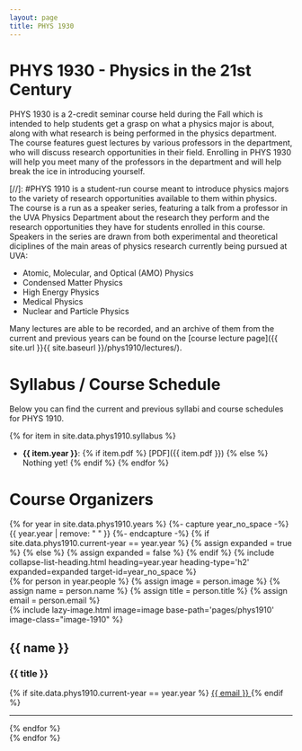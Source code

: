 ```yaml
---
layout: page
title: PHYS 1930
---
```


# PHYS 1930 - Physics in the 21st Century

PHYS 1930 is a 2-credit seminar course held during the Fall which is intended to help students get a grasp on what a physics major is about, along with what research is being performed in the physics department. The course features guest lectures by various professors in the department, who will discuss research opportunities in their field. Enrolling in PHYS 1930 will help you meet many of the professors in the department and will help break the ice in introducing yourself.



[//]: #PHYS 1910 is a student-run course meant to introduce physics majors to the variety of research opportunities available to them within physics. The course is a run as a speaker series, featuring a talk from a professor in the UVA Physics Department about the research they perform and the research opportunities they have for students enrolled in this course. Speakers in the series are drawn from both experimental and theoretical diciplines of the main areas of physics research currently being pursued at UVA:
- Atomic, Molecular, and Optical (AMO) Physics
- Condensed Matter Physics
- High Energy Physics
- Medical Physics
- Nuclear and Particle Physics

Many lectures are able to be recorded, and an archive of them from the current and previous years can be found on the [course lecture page]({{ site.url }}{{ site.baseurl }}/phys1910/lectures/).

# Syllabus / Course Schedule

Below you can find the current and previous syllabi and course schedules for PHYS 1910.

{% for item in site.data.phys1910.syllabus %}
- **{{ item.year }}**: {% if item.pdf %} [PDF]({{ item.pdf }}) {% else %} Nothing yet! {% endif %}
{% endfor %}

# Course Organizers

<div class="years-1910" id="1910-years">
    {% for year in site.data.phys1910.years %}
    {%- capture year_no_space -%}
        {{ year.year | remove: " " }}
    {%- endcapture -%}
    {% if site.data.phys1910.current-year == year.year %}
        {% assign expanded = true %}
    {% else %}
        {% assign expanded = false %}
    {% endif %}
    {% include collapse-list-heading.html 
       heading=year.year
       heading-type='h2'
       expanded=expanded
       target-id=year_no_space
    %}
    <div class="info-container-1910 collapse {% if site.data.phys1910.current-year == year.year %} show {% endif %}" id="{{ year_no_space }}" aria-labelledby="{{ year_no_space }}" data-parent="#1910-years">
        {% for person in year.people %}
            {% assign image = person.image %}
            {% assign name = person.name %}
            {% assign title = person.title %}
            {% assign email = person.email %}
            <div class="image-item-1910">
                {% include lazy-image.html
                    image=image
                    base-path='pages/phys1910'
                    image-class="image-1910"
                %}
                <h2 class="image-name-1910"> {{ name }} </h2>
                <h3 class="image-title-1910"> {{ title }} </h3>
                {% if site.data.phys1910.current-year == year.year %}
                <a href="mailto:{{ email }}"> {{ email }} </a>
                {% endif %}
                <hr class="image-separator-1910">
            </div>
        {% endfor %}
    </div>
    {% endfor %}
</div>
